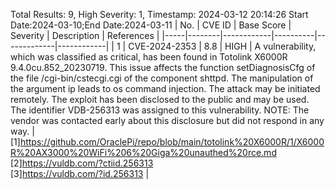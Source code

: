 Total Results: 9, High Severity: 1, Timestamp: 2024-03-12 20:14:26
Start Date:2024-03-10;End Date:2024-03-11
| No. | CVE ID | Base Score | Severity | Description | References |
|-----|--------|------------|----------|-------------|------------|
| 1 | CVE-2024-2353 | 8.8  | HIGH | A vulnerability, which was classified as critical, has been found in Totolink X6000R 9.4.0cu.852_20230719. This issue affects the function setDiagnosisCfg of the file /cgi-bin/cstecgi.cgi of the component shttpd. The manipulation of the argument ip leads to os command injection. The attack may be initiated remotely. The exploit has been disclosed to the public and may be used. The identifier VDB-256313 was assigned to this vulnerability. NOTE: The vendor was contacted early about this disclosure but did not respond in any way. | [1]https://github.com/OraclePi/repo/blob/main/totolink%20X6000R/1/X6000R%20AX3000%20WiFi%206%20Giga%20unauthed%20rce.md<br>[2]https://vuldb.com/?ctiid.256313<br>[3]https://vuldb.com/?id.256313 |
